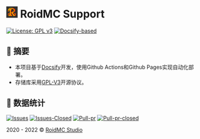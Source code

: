 # <img alt="RoidMC-Support" width="30" src="https://raw.githubusercontent.com/RoidMC/rmc-assets/main/logo/logo.png" /> RoidMC Support

[![License: GPL v3](https://img.shields.io/badge/License-GPL%20v3-blue.svg?style=flat-square)](https://github.com/RoidMC/web-support/blob/main/LICENSE)
[![Docsify-based](https://img.shields.io/badge/-Docsify_Based-gray?style=flat-square)](https://docsify.js.org)

## 💬 摘要

* 本项目基于[Docsify](https://docsify.js.org)开发，使用Github Actions和Github Pages实现自动化部署。
* 存储库采用[GPL-V3](https://github.com/RoidMC/web-support/blob/main/LICENSE)开源协议。

🎨  数据统计
---

[![Issues](https://img.shields.io/github/issues/RoidMC/web-support?style=flat-square)](https://github.com/RoidMC/web-support/issues)
[![Issues-Closed](https://img.shields.io/github/issues-closed/RoidMC/web-support?style=flat-square)](https://github.com/RoidMC/web-support/issues?q=is%3Aissue+is%3Aclosed)
[![Pull-pr](https://img.shields.io/github/issues-pr/RoidMC/web-support?style=flat-square)](https://github.com/RoidMC/web-support/pulls)
[![Pull-pr-closed](https://img.shields.io/github/issues-pr-closed/RoidMC/web-support?style=flat-square)](https://github.com/RoidMC/web-support/pulls?q=is%3Apr+is%3Aclosed)

2020 - 2022 © [RoidMC Studio](https://www.roidmc.com) 
